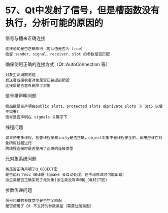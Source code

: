 # 57、**Qt中发射了信号，但是槽函数没有执行，分析可能的原因的**

信号与槽未正确连接

    连接语句是否正确执行（返回值是否为 true）
    检查 sender、signal、receiver、slot 的参数是否匹配

确保使用正确的连接方式（Qt::AutoConnection 等）

    对象生命周期问题
    发送者或接收者对象是否已被提前销毁
    连接后是否意外删除了对象

信号槽声明问题

    槽函数是否声明在public slots、protected slots 或private slots 下（qt5 以后不需要）
    信号是否声明在 signals 关键字下

线程问题

    如果使用多线程，检查线程亲和inity是否正确，object对象不是线程安全的，调用应该在对象所属线程进行
    跨线程连接时是否使用了正确的连接类型

元对象系统问题

    类是否正确声明了Q_OBJECT宏
    是否运行了moc 编译器（qmake 会自动处理，但手动修改时可能出错）
    派生类是否正确实现了元对象(派生类没有声明Q_OBJECT宏)

参数传递问题

    信号和槽的参数类型是否完全匹配
    是否使用了 Qt 不支持的参数类型（需要注册类型）
